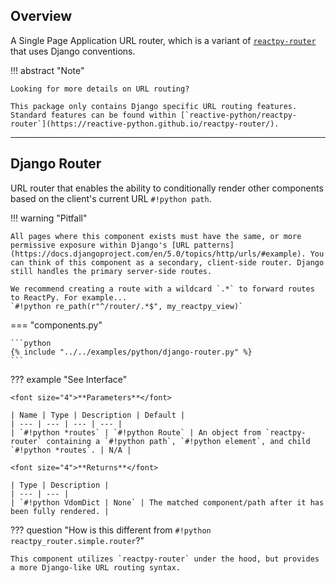 ## Overview

<p class="intro" markdown>

A Single Page Application URL router, which is a variant of [`reactpy-router`](https://github.com/reactive-python/reactpy-router) that uses Django conventions.

</p>

!!! abstract "Note"

    Looking for more details on URL routing?

    This package only contains Django specific URL routing features. Standard features can be found within [`reactive-python/reactpy-router`](https://reactive-python.github.io/reactpy-router/).

---

## Django Router

URL router that enables the ability to conditionally render other components based on the client's current URL `#!python path`.

!!! warning "Pitfall"

    All pages where this component exists must have the same, or more permissive exposure within Django's [URL patterns](https://docs.djangoproject.com/en/5.0/topics/http/urls/#example). You can think of this component as a secondary, client-side router. Django still handles the primary server-side routes.

    We recommend creating a route with a wildcard `.*` to forward routes to ReactPy. For example...
    `#!python re_path(r"^/router/.*$", my_reactpy_view)`

=== "components.py"

    ```python
    {% include "../../examples/python/django-router.py" %}
    ```

??? example "See Interface"

    <font size="4">**Parameters**</font>

    | Name | Type | Description | Default |
    | --- | --- | --- | --- |
    | `#!python *routes` | `#!python Route` | An object from `reactpy-router` containing a `#!python path`, `#!python element`, and child `#!python *routes`. | N/A |

    <font size="4">**Returns**</font>

    | Type | Description |
    | --- | --- |
    | `#!python VdomDict | None` | The matched component/path after it has been fully rendered. |

??? question "How is this different from `#!python reactpy_router.simple.router`?"

    This component utilizes `reactpy-router` under the hood, but provides a more Django-like URL routing syntax.
